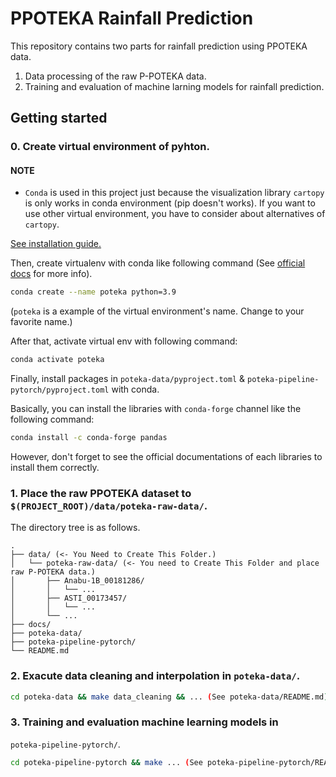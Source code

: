# PPOTEKA Rainfall Prediction

This repository contains two parts for rainfall prediction using PPOTEKA data.

1. Data processing of the raw P-POTEKA data.
2. Training and evaluation of machine larning models for rainfall prediction.

## Getting started

### 0. Create virtual environment of pyhton.

#### NOTE

- `Conda` is used in this project just because the visualization library
  `cartopy` is only works in conda environment (pip doesn't works). If you want
  to use other virtual environment, you have to consider about alternatives of
  `cartopy`.

[See installation guide.](https://docs.conda.io/projects/conda/en/latest/user-guide/install/linux.html)

Then, create virtualenv with conda like following command (See
[official docs](https://docs.conda.io/projects/conda/en/latest/user-guide/getting-started.html)
for more info).

```bash
conda create --name poteka python=3.9
```

(`poteka` is a example of the virtual environment's name. Change to your
favorite name.)

After that, activate virtual env with following command:

```bash
conda activate poteka
```

Finally, install packages in `poteka-data/pyproject.toml` &
`poteka-pipeline-pytorch/pyproject.toml` with conda.

Basically, you can install the libraries with `conda-forge` channel like the
following command:

```bash
conda install -c conda-forge pandas
```

However, don't forget to see the official documentations of each libraries to
install them correctly.

### 1. Place the raw PPOTEKA dataset to `$(PROJECT_ROOT)/data/poteka-raw-data/`.

The directory tree is as follows.

```
.
├── data/ (<- You Need to Create This Folder.)
│   └── poteka-raw-data/ (<- You need to Create This Folder and place raw P-POTEKA data.)
│       ├── Anabu-1B_00181286/
│       │   └── ...
│       ├── ASTI_00173457/
│       │   └── ...
│       └── ...
├── docs/
├── poteka-data/
├── poteka-pipeline-pytorch/
└── README.md
```

### 2. Exacute data cleaning and interpolation in `poteka-data/`.

```bash
cd poteka-data && make data_cleaning && ... (See poteka-data/README.md)
```

### 3. Training and evaluation machine learning models in

`poteka-pipeline-pytorch/`.

```bash
cd poteka-pipeline-pytorch && make ... (See poteka-pipeline-pytorch/README.md)
```
